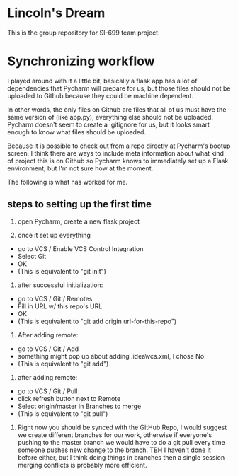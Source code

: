 # Lincoln's Dream

This is the group repository for SI-699 team project.

# Synchronizing workflow

I played around with it a little bit, basically a flask app has a lot of dependencies that Pycharm will prepare for us, but those files should not be uploaded to Github because they could be machine dependent.

In other words, the only files on Github are files that all of us must have the same version of (like app.py), everything else should not be uploaded.
Pycharm doesn't seem to create a .gitignore for us, but it looks smart enough to know what files should be uploaded.

Because it is possible to check out from a repo directly at Pycharm's bootup screen, I think there are ways to include meta information about what kind of project this is on Github so Pycharm knows to immediately set up a Flask environment, but I'm not sure how at the moment.

The following is what has worked for me.

## steps to setting up the first time

1. open Pycharm, create a new flask project

1. once it set up everything
  - go to VCS / Enable VCS Control Integration
  - Select Git
  - OK
  - (This is equivalent to "git init")
  
1. after successful initialization:
  - go to VCS / Git / Remotes
  - Fill in URL w/ this repo's URL
  - OK
  - (This is equivalent to "git add origin url-for-this-repo")
  
1. After adding remote:
  - go to VCS / Git / Add
  - something might pop up about adding .idea\vcs.xml, I chose No
  - (This is equivalent to "git add")

1. after adding remote:
  - go to VCS / Git / Pull
  - click refresh button next to Remote
  - Select origin/master in Branches to merge
  - (This is equivalent to "git pull")

1. Right now you should be synced with the GitHub Repo, I would suggest we create different branches for our work, otherwise if everyone's pushing to the master branch we would have to do a git pull every time someone pushes new change to the branch. TBH I haven't done it before either, but I think doing things in branches then a single session merging conflicts is probably more efficient.